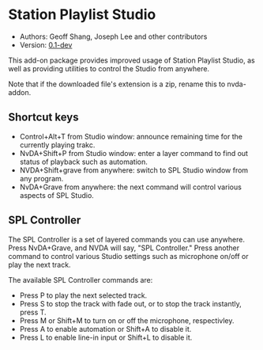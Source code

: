 # Station Playlist Studio #

* Authors: Geoff Shang, Joseph Lee and other contributors
* Version: [0.1-dev][1]

This add-on package provides improved usage of Station Playlist Studio, as well as providing utilities to control the Studio from anywhere.

Note that if the downloaded file's extension is a zip, rename this to nvda-addon.

## Shortcut keys ##

* Control+Alt+T from Studio window: announce remaining time for the currently playing trakc.
* NvDA+Shift+P from Studio window: enter a layer command to find out status of playback such as automation.
* NVDA+Shift+grave from anywhere: switch to SPL Studio window from any program.
* NvDA+Grave from anywhere: the next command will control various aspects of SPL Studio.

## SPL Controller ##

The SPL Controller is a set of layered commands you can use anywhere. Press NvDA+Grave, and NVDA will say, "SPL Controller." Press another command to control various Studio settings such as microphone on/off or play the next track.

The available SPL Controller commands are:

* Press P to play the next selected track.
* Press S to stop the track with fade out, or to stop the track instantly, press T.
* Press M or Shift+M to turn on or off the microphone, respectivley.
* Press A to enable automation or Shift+A to disable it.
* Press L to enable line-in input or Shift+L to disable it.

[1]: http://addons.nvda-project.org/files/get.php?file=spl-dev